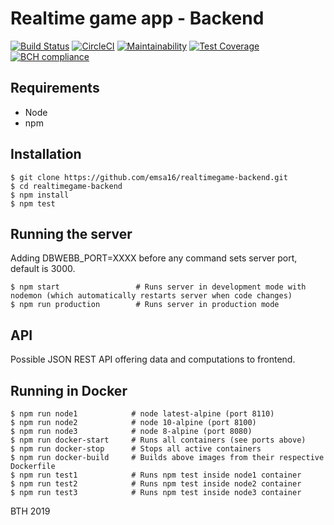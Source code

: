 # Realtime game app - Backend

[![Build Status](https://travis-ci.org/emsa16/realtimegame-backend.svg?branch=master)](https://travis-ci.org/emsa16/realtimegame-backend)
[![CircleCI](https://circleci.com/gh/emsa16/realtimegame-backend.svg?style=svg)](https://circleci.com/gh/emsa16/realtimegame-backend)
[![Maintainability](https://api.codeclimate.com/v1/badges/6ae0f826a811495d302b/maintainability)](https://codeclimate.com/github/emsa16/realtimegame-backend/maintainability)
[![Test Coverage](https://api.codeclimate.com/v1/badges/6ae0f826a811495d302b/test_coverage)](https://codeclimate.com/github/emsa16/realtimegame-backend/test_coverage)
[![BCH compliance](https://bettercodehub.com/edge/badge/emsa16/realtimegame-backend?branch=master)](https://bettercodehub.com/results/emsa16/realtimegame-backend)

## Requirements

- Node
- npm

## Installation

    $ git clone https://github.com/emsa16/realtimegame-backend.git
    $ cd realtimegame-backend
    $ npm install
    $ npm test

## Running the server
Adding DBWEBB_PORT=XXXX before any command sets server port, default is 3000.

    $ npm start                 # Runs server in development mode with nodemon (which automatically restarts server when code changes)
    $ npm run production        # Runs server in production mode

## API
Possible JSON REST API offering data and computations to frontend.

## Running in Docker

    $ npm run node1            # node latest-alpine (port 8110)
    $ npm run node2            # node 10-alpine (port 8100)
    $ npm run node3            # node 8-alpine (port 8080)
    $ npm run docker-start     # Runs all containers (see ports above)
    $ npm run docker-stop      # Stops all active containers
    $ npm run docker-build     # Builds above images from their respective Dockerfile
    $ npm run test1            # Runs npm test inside node1 container
    $ npm run test2            # Runs npm test inside node2 container
    $ npm run test3            # Runs npm test inside node3 container

BTH 2019
